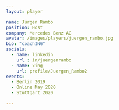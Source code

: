```yaml
---
layout: player

name: Jürgen Rambo
position: Host
company: Mercedes Benz AG
avatar: /images/players/juergen_rambo.jpg
bio: "coachING"
socials:
  - name: linkedin
    url : in/juergenrambo
  - name: xing
    url: profile/Juergen_Rambo2
events:
  - Berlin 2019
  - Online May 2020
  - Stuttgart 2020

---
```



